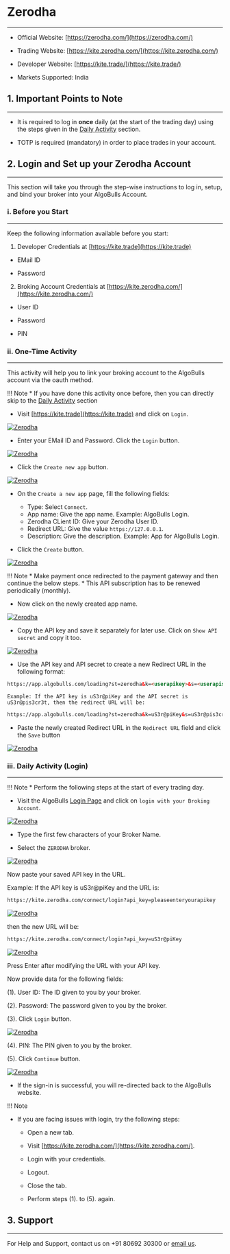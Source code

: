 # Zerodha
---

* Official Website: [https://zerodha.com/](https://zerodha.com/)

* Trading Website: [https://kite.zerodha.com/](https://kite.zerodha.com/)

* Developer Website: [https://kite.trade/](https://kite.trade/)

* Markets Supported: India

## 1. Important Points to Note
---
* It is required to log in **once** daily (at the start of the trading day) using the steps given in the [Daily Activity](#daily-activity-login) section.

* TOTP is required (mandatory) in order to place trades in your account.

## 2. Login and Set up your Zerodha Account 
---
This section will take you through the step-wise instructions to log in, setup, and bind your broker into your AlgoBulls Account.

### i. Before you Start
---
Keep the following information available before you start:

1) Developer Credentials at [https://kite.trade](https://kite.trade)

* EMail ID

* Password

2) Broking Account Credentials at [https://kite.zerodha.com/](https://kite.zerodha.com/)

* User ID

* Password

* PIN

### ii. One-Time Activity
---
This activity will help you to link your broking account to the AlgoBulls account via the oauth method.

!!! Note
    * If you have done this activity once before, then you can directly skip to the [Daily Activity](#daily-activity-login) section

* Visit [https://kite.trade](https://kite.trade) and click on `Login`.

[ ![Zerodha](imgs/zerodha/visit.png "Click to Enlarge or Ctrl+Click to open in a new Tab") ](imgs/zerodha/visit.png)

* Enter your EMail ID and Password. Click the `Login` button.

[ ![Zerodha](imgs/zerodha/login_app.png "Click to Enlarge or Ctrl+Click to open in a new Tab") ](imgs/zerodha/login_app.png)

* Click the `Create new app` button.

[ ![Zerodha](imgs/zerodha/create_app_button.png "Click to Enlarge or Ctrl+Click to open in a new Tab") ](imgs/zerodha/create_app_button.png)

* On the `Create a new app` page, fill the following fields:

    * Type: Select `Connect`.
    * App name: Give the app name. Example: AlgoBulls Login.
    * Zerodha CLient ID: Give your Zerodha User ID.
    * Redirect URL: Give the value `https://127.0.0.1`.
    * Description: Give the description. Example: App for AlgoBulls Login.
    
* Click the `Create` button.

[ ![Zerodha](imgs/zerodha/create_app.png "Click to Enlarge or Ctrl+Click to open in a new Tab") ](imgs/zerodha/create_app.png)
    
!!! Note
    * Make payment once redirected to the payment gateway and then continue the below steps.
    * This API subscription has to be renewed periodically (monthly).

* Now click on the newly created app name.

[ ![Zerodha](imgs/zerodha/click_here.png "Click to Enlarge or Ctrl+Click to open in a new Tab") ](imgs/zerodha/click_here.png)

* Copy the API key and save it separately for later use. Click on `Show API secret` and copy it too.

[ ![Zerodha](imgs/zerodha/show_api_secret.png "Click to Enlarge or Ctrl+Click to open in a new Tab") ](imgs/zerodha/show_api_secret.png)

* Use the API key and API secret to create a new Redirect URL in the following format:
```html
https://app.algobulls.com/loading?st=zerodha&k=<userapikey>&s=<userapisecret>
```
  
    Example: If the API key is uS3r@piKey and the API secret is uS3r@pis3cr3t, then the redirect URL will be:
```html
https://app.algobulls.com/loading?st=zerodha&k=uS3r@piKey&s=uS3r@pis3cr3t
```

* Paste the newly created Redirect URL in the `Redirect URL` field and click the `Save` button

[ ![Zerodha](imgs/zerodha/change_redirect_url.png "Click to Enlarge or Ctrl+Click to open in a new Tab") ](imgs/zerodha/change_redirect_url.png)

### iii. Daily Activity (Login)
---

!!! Note
    * Perform the following steps at the start of every trading day.

* Visit the AlgoBulls [Login Page](https://app.algobulls.com/user/login) and click on `login with your Broking Account`.

[ ![Zerodha](imgs/algo_home.png "Click to Enlarge or Ctrl+Click to open in a new Tab") ](imgs/algo_home.png)

* Type the first few characters of your Broker Name.

* Select the `ZERODHA` broker.

[ ![Zerodha](imgs/zerodha/zerodha_login.png "Click to Enlarge or Ctrl+Click to open in a new Tab") ](imgs/zerodha/zerodha_login.png)

Now paste your saved API key in the URL.

Example: If the API key is uS3r@piKey and the URL is:

```html
https://kite.zerodha.com/connect/login?api_key=pleaseenteryourapikey
```

[ ![Zerodha](imgs/zerodha/zerodha_oauth_2.png "Click to Enlarge or Ctrl+Click to open in a new Tab") ](imgs/zerodha/zerodha_oauth_2.png)

then the new URL will be:

```html
https://kite.zerodha.com/connect/login?api_key=uS3r@piKey
```

[ ![Zerodha](imgs/zerodha/zerodha_oauth_3.png "Click to Enlarge or Ctrl+Click to open in a new Tab") ](imgs/zerodha/zerodha_oauth_3.png)

Press Enter after modifying the URL with your API key.

Now provide data for the following fields:

(1). User ID: The ID given to you by your broker.

(2). Password: The password given to you by the broker.

(3). Click `Login` button.

[ ![Zerodha](imgs/zerodha/zerodha_oauth_4.png "Click to Enlarge or Ctrl+Click to open in a new Tab") ](imgs/zerodha/zerodha_oauth_4.png)

(4). PIN: The PIN given to you by the broker.

(5). Click `Continue` button.

[ ![Zerodha](imgs/zerodha/zerodha_oauth_5.png "Click to Enlarge or Ctrl+Click to open in a new Tab") ](imgs/zerodha/zerodha_oauth_5.png)

* If the sign-in is successful, you will re-directed back to the AlgoBulls website.

!!! Note

* If you are facing issues with login, try the following steps:

    * Open a new tab.

    * Visit [https://kite.zerodha.com/](https://kite.zerodha.com/).

    * Login with your credentials.

    * Logout.

    * Close the tab.

    * Perform steps (1). to (5). again.
    
## 3. Support
---
For Help and Support, contact us on +91 80692 30300 or [email us](mailto:support@algobulls.com).
